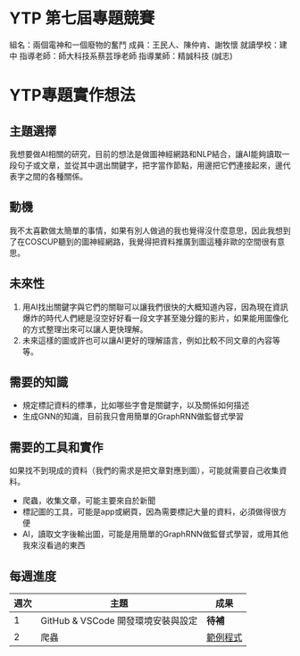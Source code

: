 # YTP 第七屆專題競賽
組名：兩個電神和一個廢物的奮鬥
成員：王民人、陳仲肯、謝牧懷
就讀學校：建中
指導老師：師大科技系蔡芸琤老師
指導業師：精誠科技 (誠志)

# YTP專題實作想法

## 主題選擇
我想要做AI相關的研究，目前的想法是做圖神經網路和NLP結合，讓AI能夠讀取一段句子或文章，並從其中選出關鍵字，把字當作節點，用邊把它們連接起來，邊代表字之間的各種關係。

## 動機
我不太喜歡做太簡單的事情，如果有別人做過的我也覺得沒什麼意思，因此我想到了在COSCUP聽到的圖神經網路，我覺得把資料推廣到圖這種非歐的空間很有意思。

## 未來性
1. 用AI找出關鍵字與它們的關聯可以讓我們很快的大概知道內容，因為現在資訊爆炸的時代人們總是沒空好好看一段文字甚至幾分鐘的影片，如果能用圖像化的方式整理出來可以讓人更快理解。
1. 未來這樣的圖或許也可以讓AI更好的理解語言，例如比較不同文章的內容等等。

## 需要的知識
* 規定標記資料的標準，比如哪些字會是關鍵字，以及關係如何描述
* 生成GNN的知識，目前我只會用簡單的GraphRNN做監督式學習

## 需要的工具和實作
如果找不到現成的資料（我們的需求是把文章對應到圖），可能就需要自己收集資料。
* 爬蟲，收集文章，可能主要來自於新聞
* 標記圖的工具，可能是app或網頁，因為需要標記大量的資料，必須做得很方便
* AI，讀取文字後輸出圖，可能是用簡單的GraphRNN做監督式學習，或用其他我來沒看過的東西

## 每週進度
|週次|主題|成果|
|---|---|---|
|1|GitHub & VSCode 開發環境安裝與設定|**待補**|
|2|爬蟲|[範例程式](https://github.com/kennychenfs/YTP-2022/blob/main/Week%202:%20%E7%88%AC%E8%9F%B2.py)|
